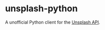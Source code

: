# unsplash-python
A unofficial Python client for the [Unsplash API](https://unsplash.com/developers).
